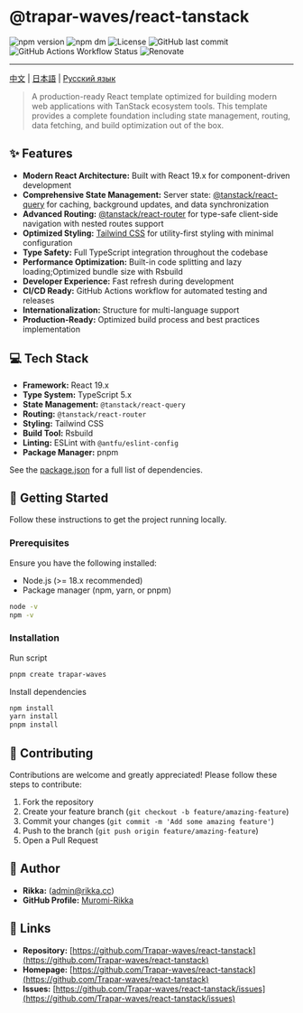 # @trapar-waves/react-tanstack

![npm version](https://img.shields.io/npm/v/@trapar-waves/react-tanstack)
![npm dm](https://img.shields.io/npm/dm/@trapar-waves/react-tanstack)
![License](https://img.shields.io/github/license/Trapar-waves/react-tanstack)
![GitHub last commit](https://img.shields.io/github/last-commit/Trapar-waves/react-tanstack)
![GitHub Actions Workflow Status](https://img.shields.io/github/actions/workflow/status/Trapar-waves/react-tanstack/release.yml)
![Renovate](https://img.shields.io/badge/renovate-enabled-blue)

---

[中文](/readme/README-CN.md) | [日本語](/readme/README-JP.md) | [Русский язык](/readme/README-RU.md)

> A production-ready React template optimized for building modern web applications with TanStack ecosystem tools. This template provides a complete foundation including state management, routing, data fetching, and build optimization out of the box.

## ✨ Features

- **Modern React Architecture:** Built with React 19.x for component-driven development
- **Comprehensive State Management:** Server state: [@tanstack/react-query](https://tanstack.com/query) for caching, background updates, and data synchronization
- **Advanced Routing:** [@tanstack/react-router](https://tanstack.com/router) for type-safe client-side navigation with nested routes support
- **Optimized Styling:** [Tailwind CSS](https://tailwindcss.com/) for utility-first styling with minimal configuration
- **Type Safety:** Full TypeScript integration throughout the codebase
- **Performance Optimization:** Built-in code splitting and lazy loading;Optimized bundle size with Rsbuild
- **Developer Experience:** Fast refresh during development
- **CI/CD Ready:** GitHub Actions workflow for automated testing and releases
- **Internationalization:** Structure for multi-language support
- **Production-Ready:** Optimized build process and best practices implementation

## 💻 Tech Stack

- **Framework:** React 19.x
- **Type System:** TypeScript 5.x
- **State Management:** `@tanstack/react-query`
- **Routing:** `@tanstack/react-router`
- **Styling:** Tailwind CSS
- **Build Tool:** Rsbuild
- **Linting:** ESLint with `@antfu/eslint-config`
- **Package Manager:** pnpm

See the [package.json](package.json) for a full list of dependencies.

## 🚀 Getting Started

Follow these instructions to get the project running locally.

### Prerequisites

Ensure you have the following installed:

- Node.js (>= 18.x recommended)
- Package manager (npm, yarn, or pnpm)

```bash
node -v
npm -v
```

### Installation

Run script

```bash
pnpm create trapar-waves
```

Install dependencies

```bash
npm install
yarn install
pnpm install
```

## 🤝 Contributing

Contributions are welcome and greatly appreciated! Please follow these steps to contribute:

1. Fork the repository
2. Create your feature branch (`git checkout -b feature/amazing-feature`)
3. Commit your changes (`git commit -m 'Add some amazing feature'`)
4. Push to the branch (`git push origin feature/amazing-feature`)
5. Open a Pull Request

## 👤 Author

- **Rikka:** (admin@rikka.cc)
- **GitHub Profile:** [Muromi-Rikka](https://github.com/Muromi-Rikka)

## 🔗 Links

- **Repository:** [https://github.com/Trapar-waves/react-tanstack](https://github.com/Trapar-waves/react-tanstack)
- **Homepage:** [https://github.com/Trapar-waves/react-tanstack](https://github.com/Trapar-waves/react-tanstack)
- **Issues:** [https://github.com/Trapar-waves/react-tanstack/issues](https://github.com/Trapar-waves/react-tanstack/issues)
